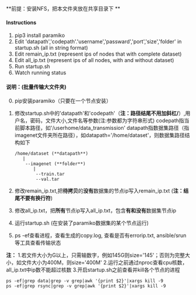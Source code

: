 **前提：安装NFS，把本文件夹放在共享目录下 **


#### Instructions
1. pip3 install paramiko
2. Edit 'datapath','codepath'.'username','passward','port','size','folder' in startup.sh (all in string format)
3. Edit remain_ip.txt (represent ips of nodes that with complete dataset)
4. Edit all_ip.txt (represent ips of all nodes, with and without dataset)
5. Run startup.sh
6. Watch running status

#### 说明：(批量传输大文件夹)
0. pip安装paramiko（只要在一个节点安装）
1. 修改startup.sh中的'datapath'和'codepath'（**注：路径结尾不用加斜杠/**）,用户名，密码，文件大小,文件名等参数(注:参数都为字符串形式)
    codepath指当前脚本路径，如'/userhome/data_transmission'
    datapath指数据集路径（指imagenet文件夹所在路径），如datapath='/home/dataset'，则数据集路径结构如下
    ``` 
    /home/dataset (**datapath**)
       |
        --imagenet (**folder**)
           |
            --train.tar
            --val.tar
   ```

2. 修改remain_ip.txt,把**待拷贝**的**没有**数据集的节点ip写入remain_ip.txt (**注：结尾不要有换行符**)
3. 修改all_ip.txt，把**所有**节点ip写入all_ip.txt，包含**有和没有**数据集节点ip
4. 运行startup.sh (在安装了paramiko数据集的某个节点运行)
5. ps -ef查看进程，查看生成的copy.log, 查看是否有errorip.txt, ansible/srun等工具查看传输状态



**注：**
1.若文件大小为G以上，只需输数字，例如145G则size='145'；否则为完整大小，如文件大小为400M，则size='400M'
2.运行之前通过nproc查看cpu核数，all_ip.txt中ip数不能超过核数
3.开启startup.sh之前查看并kill各个节点的进程
```
ps -ef|grep data|grep -v grep|awk '{print $2}'|xargs kill -9
ps -ef|grep rsync|grep -v grep|awk '{print $2}'|xargs kill -9
```


